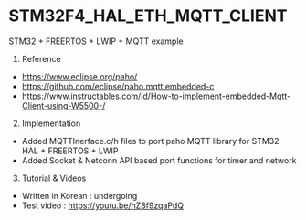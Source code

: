 # STM32F4_HAL_ETH_MQTT_CLIENT
 STM32 + FREERTOS + LWIP + MQTT example

1. Reference
- https://www.eclipse.org/paho/
- https://github.com/eclipse/paho.mqtt.embedded-c
- https://www.instructables.com/id/How-to-implement-embedded-Mqtt-Client-using-W5500-/

2. Implementation
- Added MQTTInerface.c/h files to port paho MQTT library for STM32 HAL + FREERTOS + LWIP
- Added Socket & Netconn API based port functions for timer and network

3. Tutorial & Videos
- Written in Korean : undergoing
- Test video : https://youtu.be/hZ8f9zqaPdQ
